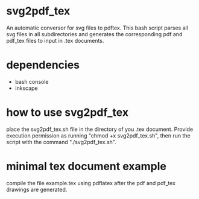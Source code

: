 # svg2pdf_tex
An automatic conversor for svg files to pdftex. This bash script parses all svg files in all subdirectories and generates the corresponding pdf and pdf_tex files to input in .tex documents.

# dependencies
 * bash console
 * inkscape

# how to use svg2pdf_tex
place the svg2pdf_tex.sh file in the directory of you .tex document. Provide execution permission as running "chmod +x svg2pdf_tex.sh", then run the script with the command "./svg2pdf_tex.sh".

# minimal tex document example
compile the file example.tex using pdflatex after the pdf and pdf_tex drawings are generated.

